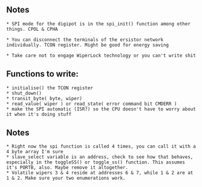 
## Notes

	* SPI mode for the digipot is in the spi_init() function among other things. CPOL & CPHA
	
	* You can disconnect the terminals of the ersistor network individually. TCON register. Might be good for energy saving

	* Take care not to engage WiperLock technology or you can't write shit


## Functions to write:

	* initialise() the TCON register
	* shut_down()
	* transit_byte( byte, wiper)
	* read_value( wiper ) or read_state( error command bit CMDERR )
	* make the SPI automatic (ISR?) so the CPU doesn't have to worry about it when it's doing stuff


## Notes
	
	* Right now the spi function is called 4 times, you can call it with a 4 byte array I'm sure
	* slave_select variable is an address, check to see how that behaves, especially in the toggleSS() or toggle_ss() function. This assumes it's PORTB, also. Maybe remove it altogether.
	* Volatile wipers 3 & 4 reside at addresses 6 & 7, while 1 & 2 are at 1 & 2. Make sure your two enumerations work.